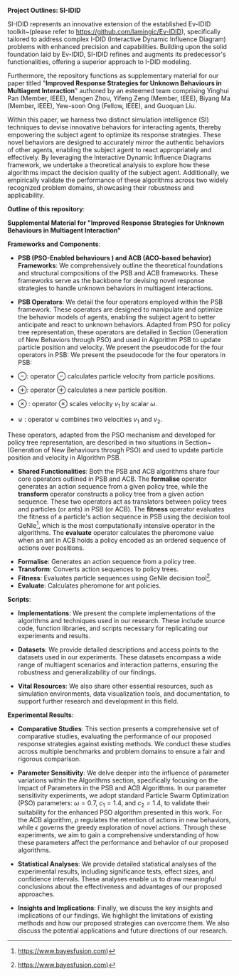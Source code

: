 **Project Outlines: SI-IDID**

SI-IDID represents an innovative extension of the established Ev-IDID toolkit~(please refer to https://github.com/lamingic/Ev-IDID), specifically tailored to address complex I-DID (Interactive Dynamic Influence Diagram) problems with enhanced precision and capabilities. Building upon the solid foundation laid by Ev-IDID, SI-IDID refines and augments its predecessor's functionalities, offering a superior approach to I-DID modeling.

Furthermore, the repository functions as supplementary material for our paper titled "**Improved Response Strategies for Unknown Behaviours in Multiagent Interaction**" authored by an esteemed team comprising Yinghui Pan (Member, IEEE), Mengen Zhou, Yifeng Zeng (Member, IEEE), Biyang Ma (Member, IEEE), Yew-soon Ong (Fellow, IEEE), and Guoquan Liu.

Within this paper, we harness two distinct simulation intelligence (SI) techniques to devise innovative behaviors for interacting agents, thereby empowering the subject agent to optimize its response strategies. These novel behaviors are designed to accurately mirror the authentic behaviors of other agents, enabling the subject agent to react appropriately and effectively. By leveraging the Interactive Dynamic Influence Diagrams framework, we undertake a theoretical analysis to explore how these algorithms impact the decision quality of the subject agent. Additionally, we empirically validate the performance of these algorithms across two widely recognized problem domains, showcasing their robustness and applicability.

**Outline of this repository**:

**Supplemental Material for "Improved Response Strategies for Unknown Behaviours in Multiagent Interaction"**

**Frameworks and Components**:

- **PSB (PSO-Enabled behaviours ) and ACB (ACO-based behavior) Frameworks**: We comprehensively outline the theoretical foundations and structural compositions of the PSB and ACB frameworks. These frameworks serve as the backbone for devising novel response strategies to handle unknown behaviors in multiagent interactions.

- **PSB Operators**: We detail the four operators employed within the PSB framework. These operators are designed to manipulate and optimize the behavior models of agents, enabling the subject agent to better anticipate and react to unknown behaviors. Adapted from PSO for policy tree representation, these operators are detailed in Section (Generation of New Behaviors through PSO) and used in Algorithm PSB to update particle position and velocity. We present the pseudocode for the four operators in PSB:
We present the pseudocode for the four operators in PSB:

- $\ominus$: operator $\ominus$ calculates particle velocity from particle positions.
- $\oplus$: operator $\oplus$ calculates a new particle position.
- $\otimes$ : operator $\otimes$ scales velocity $v_1$ by scalar $\omega$.
- $\uplus$ : operator $\uplus$ combines two velocities $v_1$ and $v_2$.

These operators, adapted from the PSO mechanism and developed for policy tree representation, are described in two situations in Section~(Generation of New  Behaviours through PSO) and used to update particle position and velocity in Algorithm PSB.

- **Shared Functionalities**: Both the PSB and ACB algorithms share four core operators outlined in PSB and ACB. The **formalise** operator generates an action sequence from a given policy tree, while the **transform** operator constructs a policy tree from a given action sequence. These two operators act as translators between policy trees and particles (or ants) in PSB (or ACB). The **fitness** operator evaluates the fitness of a particle's action sequence in PSB using the decision tool GeNIe[^1], which is the most computationally intensive operator in the algorithms. The **evaluate** operator calculates the pheromone value when an ant in ACB holds a policy encoded as an ordered sequence of actions over positions.
[^1]: https://www.bayesfusion.com)

- **Formalise**: Generates an action sequence from a policy tree.  
- **Transform**: Converts action sequences to policy trees. 
- **Fitness**: Evaluates particle sequences using GeNIe decision tool[^1].  
- **Evaluate**: Calculates pheromone for ant policies.

**Scripts**:

- **Implementations**: We present the complete implementations of the algorithms and techniques used in our research. These include source code, function libraries, and scripts necessary for replicating our experiments and results.

- **Datasets**: We provide detailed descriptions and access points to the datasets used in our experiments. These datasets encompass a wide range of multiagent scenarios and interaction patterns, ensuring the robustness and generalizability of our findings.

- **Vital Resources**: We also share other essential resources, such as simulation environments, data visualization tools, and documentation, to support further research and development in this field.

**Experimental Results**:

- **Comparative Studies**: This section presents a comprehensive set of comparative studies, evaluating the performance of our proposed response strategies against existing methods. We conduct these studies across multiple benchmarks and problem domains to ensure a fair and rigorous comparison.
  
- **Parameter Sensitivity**: We delve deeper into the influence of parameter variations within the Algorithms section, specifically focusing on the Impact of Parameters in the PSB and ACB Algorithms. In our parameter sensitivity experiments, we adopt standard Particle Swarm Optimization (PSO) parameters: $\omega=0.7$, $c_1=1.4$, and $c_2=1.4$, to validate their suitability for the enhanced PSO algorithm presented in this work. For the ACB algorithm, $\rho$ regulates the retention of actions in new behaviors, while $\epsilon$ governs the greedy exploration of novel actions. Through these experiments, we aim to gain a comprehensive understanding of how these parameters affect the performance and behavior of our proposed algorithms.

- **Statistical Analyses**: We provide detailed statistical analyses of the experimental results, including significance tests, effect sizes, and confidence intervals. These analyses enable us to draw meaningful conclusions about the effectiveness and advantages of our proposed approaches.

- **Insights and Implications**: Finally, we discuss the key insights and implications of our findings. We highlight the limitations of existing methods and how our proposed strategies can overcome them. We also discuss the potential applications and future directions of our research.
